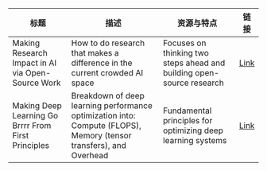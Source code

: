| 标题                                                | 描述                                                                                                               | 资源与特点                                                            | 链接                                                              |
| --------------------------------------------------- | ------------------------------------------------------------------------------------------------------------------ | --------------------------------------------------------------------- | ----------------------------------------------------------------- |
| Making Research Impact in AI via Open-Source Work   | How to do research that makes a difference in the current crowded AI space                                         | Focuses on thinking two steps ahead and building open-source research | [Link](https://github.com/okhat/blog/blob/main/2024.09.impact.md) |
| Making Deep Learning Go Brrrr From First Principles | Breakdown of deep learning performance optimization into: Compute (FLOPS), Memory (tensor transfers), and Overhead | Fundamental principles for optimizing deep learning systems           | [Link](https://horace.io/brrr_intro.html)                         |
